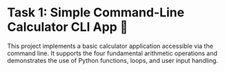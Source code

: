 # Task 1: Simple Command-Line Calculator CLI App 🧮
This project implements a basic calculator application accessible via the command line. It supports the four fundamental arithmetic operations and demonstrates the use of Python functions, loops, and user input handling.
